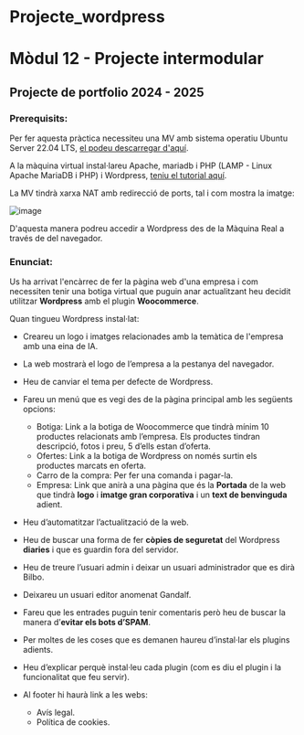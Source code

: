 # Projecte_wordpress

# Mòdul 12 - Projecte intermodular

## Projecte de portfolio 2024 - 2025

### Prerequisits:

Per fer aquesta pràctica necessiteu una MV amb sistema operatiu Ubuntu Server 22.04 LTS, [el podeu descarregar d'aquí](https://releases.ubuntu.com/jammy/).

A la màquina virtual instal·lareu Apache, mariadb i PHP (LAMP - Linux Apache MariaDB i PHP) i Wordpress, [teniu el tutorial aquí](https://dungeonofbits.com/category/wordpress.html).

La MV tindrà xarxa NAT amb redirecció de ports, tal i com mostra la imatge:

![image](https://github.com/user-attachments/assets/d3482ae9-bd73-42e3-96fb-c1c75146f752)

D'aquesta manera podreu accedir a Wordpress des de la Màquina Real a través de del navegador. 

### Enunciat:

Us ha arrivat l'encàrrec de fer la pàgina web d'una empresa i com necessiten tenir una botiga virtual que puguin anar actualitzant heu decidit utilitzar **Wordpress** amb el plugin **Woocommerce**.

Quan tingueu Wordpress instal·lat:

- Creareu un logo i imatges relacionades amb la temàtica de l'empresa amb una eina de IA.
- La web mostrarà el logo de l’empresa a la pestanya del navegador.
- Heu de canviar el tema per defecte de Wordpress.
- Fareu un menú que es vegi des de la pàgina principal amb les següents opcions:
  - Botiga: Link a la botiga de Woocommerce que tindrà mínim 10 productes relacionats amb l’empresa. Els productes tindran descripció, fotos i preu, 5 d’ells estan d’oferta.
  - Ofertes: Link a la botiga de Wordpress on només surtin els productes marcats en oferta.
  - Carro de la compra: Per fer una comanda i pagar-la.
  - Empresa: Link que anirà a una pàgina que és la **Portada** de la web que tindrà **logo** i **imatge gran corporativa** i un **text de benvinguda** adient.

- Heu d’automatitzar l’actualització de la web.
- Heu de buscar una forma de fer **còpies de seguretat** del Wordpress **diaries** i que es guardin fora del servidor.
- Heu de treure l’usuari admin i deixar un usuari administrador que es dirà Bilbo.
- Deixareu un usuari editor anomenat Gandalf.
- Fareu que les entrades puguin tenir comentaris però heu de buscar la manera d’**evitar els bots d’SPAM**.
- Per moltes de les coses que es demanen haureu d’instal·lar els plugins adients.
- Heu d’explicar perquè instal·leu cada plugin (com es diu el plugin i la funcionalitat que feu servir).
- Al footer hi haurà link a les webs:
  - Avís legal.
  - Política de cookies.
